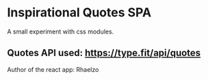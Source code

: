 # Inspirational Quotes SPA

A small experiment with css modules.

## Quotes API used: https://type.fit/api/quotes

Author of the react app: Rhaelzo
